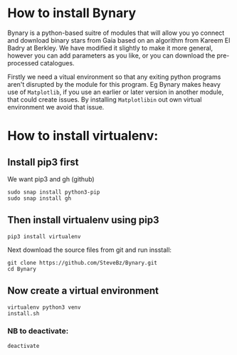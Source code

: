# How to install Bynary

Bynary is a python-based suitre of modules that will allow you yo connect and download binary stars from Gaia based on an algorithm from Kareem El Badry at Berkley.  We have modified it slightly to make it more general, however you can add parameters as you like, or you can download the pre-processed catalogues.

Firstly we need a vitual environment so that any exiting python programs aren't disrupted by the module for this program.  Eg Bynary makes heavy use of `Matplotlib`, if you use an earlier or later version in another module, that could create issues.  By installing  `Matplotlibin` out own virtual environment we avoid that issue.

# How to install virtualenv:

## Install pip3 first

We want pip3 and gh (github)

```
sudo snap install python3-pip
sudo snap install gh
```
## Then install virtualenv using pip3
```
pip3 install virtualenv
```
Next download the source files from git and run insstall:
```
git clone https://github.com/SteveBz/Bynary.git
cd Bynary
```
## Now create a virtual environment
```
virtualenv python3 venv
install.sh
```

### NB to deactivate:
```
deactivate
```
